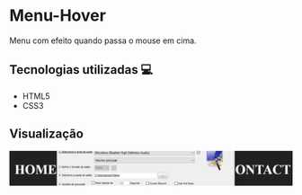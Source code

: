 # Menu-Hover
Menu com efeito quando passa o mouse em cima.

## Tecnologias utilizadas 💻

<ul>
  <li>HTML5</li>
  <li>CSS3</li>
</ul>

## Visualização

<img src="Video_1653585183.gif"/>
